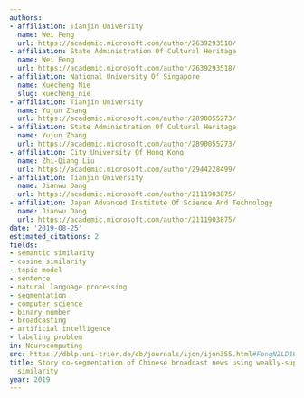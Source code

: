```yaml
---
authors:
- affiliation: Tianjin University
  name: Wei Feng
  url: https://academic.microsoft.com/author/2639293518/
- affiliation: State Administration Of Cultural Heritage
  name: Wei Feng
  url: https://academic.microsoft.com/author/2639293518/
- affiliation: National University Of Singapore
  name: Xuecheng Nie
  slug: xuecheng_nie
- affiliation: Tianjin University
  name: Yujun Zhang
  url: https://academic.microsoft.com/author/2890055273/
- affiliation: State Administration Of Cultural Heritage
  name: Yujun Zhang
  url: https://academic.microsoft.com/author/2890055273/
- affiliation: City University Of Hong Kong
  name: Zhi-Qiang Liu
  url: https://academic.microsoft.com/author/2944228499/
- affiliation: Tianjin University
  name: Jianwu Dang
  url: https://academic.microsoft.com/author/2111903875/
- affiliation: Japan Advanced Institute Of Science And Technology
  name: Jianwu Dang
  url: https://academic.microsoft.com/author/2111903875/
date: '2019-08-25'
estimated_citations: 2
fields:
- semantic similarity
- cosine similarity
- topic model
- sentence
- natural language processing
- segmentation
- computer science
- binary number
- broadcasting
- artificial intelligence
- labeling problem
in: Neurocomputing
src: https://dblp.uni-trier.de/db/journals/ijon/ijon355.html#FengNZLD19
title: Story co-segmentation of Chinese broadcast news using weakly-supervised semantic
  similarity
year: 2019
---
```

